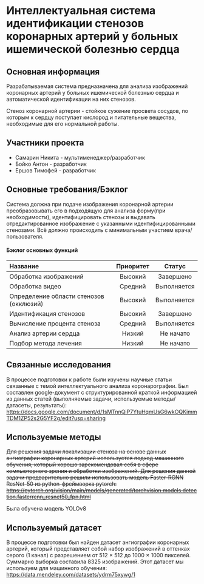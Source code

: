 # Интеллектуальная система идентификации стенозов коронарных артерий у больных ишемической болезнью сердца



## Основная информация

Разрабатываемая система предназначена для анализа изображений коронарных артерий у больных ишемической болезнью сердца и автоматической идентификации на них стенозов.

Стеноз коронарной артерии - стойкое сужение просвета сосудов, по которым к сердцу поступает кислород и питательные вещества, необходимые для его нормальной работы.
## Участники проекта

- Самарин Никита - мультименеджер/разработчик
- Бойко Антон - разработчик
- Ершов Тимофей - разработчик

## Основные требования/Бэклог

Система должна при подаче изображения коронарной артерии преобразовывать его в подходящую для анализа форму(при необходимости), идентифицировать стенозы и выдавать отредактированное изображение с указанными идентифицированными стенозами. Всё должно происходить с минимальным участием врача/пользователя.

#### Бэклог основных функций
| Название | Приоритет | Статус |
| :------ | :------: | :------: |
|Обработка изображений|Высокий|Завершено|
|Обработка видео|Средний|Выполняется|
|Определение области стенозов (окклюзий)|Высокий|Выполняется|
|Идентификация стенозов|Высокий|Завершено|
|Вычисление процента стеноза|Средний|Выполняется|
|Анализ артерии сердца|Низкий|Не начато|
|Подбор метода лечения|Низкий|Не начато|

## Связанные исследования

В процессе подготовки к работе были изучены научные статьи связанные с темой интеллектуального анализа коронарографии. Был составлен google-документ с структурированной краткой информацией из данных статей (выполняемые задачи, используемые методы/датасеты, результаты):
https://docs.google.com/document/d/1sMTnnQiP7YtuHqmUsG6wkOQKimmTDM1ZP52s2G5YF2g/edit?usp=sharing

## Используемые методы

~~Для решения задачи локализации стеноза на
основе данных ангиографии коронарных артерий
используется подход машинного обучения, который хорошо зарекомендовал себя в сфере компьютерного зрения и обработки изображений. Для решения данной задачи предварительно решили использовать модель Faster-RCNN ResNet-50 из python-фреймворка pytorch:
https://pytorch.org/vision/main/models/generated/torchvision.models.detection.fasterrcnn_resnet50_fpn.html~~

Была обучена модель YOLOv8



## Используемый датасет

В процессе подготовки был найден датасет ангиографии коронарных артерий, который представляет собой набор изображений в оттенках серого (1 канал) c разрешением от 512 × 512 до 1000 × 1000 пикселей. Суммарно выборка составила 8325 изображений. Этот датасет мы используем для машинного обучения:
https://data.mendeley.com/datasets/ydrm75xywg/1
